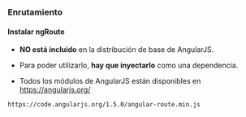 ### Enrutamiento
#### Instalar ngRoute

- **NO está incluido** en la distribución de base de AngularJS.

- Para poder utilizarlo, **hay que inyectarlo** como una dependencia.

- Todos los módulos de AngularJS están disponibles en https://angularjs.org/

```
https://code.angularjs.org/1.5.0/angular-route.min.js
```
